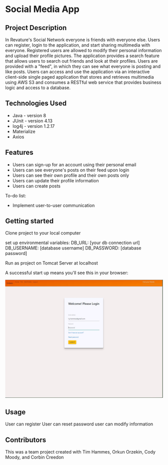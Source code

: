 # Social Media App

## Project Description

In Revature's Social Network everyone is friends with everyone else. Users can register, login to the application, and start sharing multimedia with everyone. Registered users are allowed to modify their personal information and upload their profile pictures. The application provides a search feature that allows users to search out friends and look at their profiles. Users are provided with a "feed", in which they can see what everyone is posting and like posts. Users can access and use the application via an interactive client-side single paged application that stores and retrieves multimedia using AWS S3 and consumes a RESTful web service that provides business logic and access to a database.


## Technologies Used

* Java - version 8
* JUnit - version 4.13
* log4j - version 1.2.17
* Materialize
* Axios

## Features

* Users can sign-up for an account using their personal email 
* Users can see everyone's posts on their feed upon login
* Users can see their own profile and their own posts only
* Users can update their profile information
* Users can create posts

To-do list:
* Implement user-to-user communication

## Getting started 
Clone project to your local computer

set up environmental variables: DB_URL: [your db connection url] DB_USERNAME: [database username] DB_PASSWORD: [database password]

Run as project on Tomcat Server at localhost

A successful start up means you'll see this in your browser:

![homepage view](./login.JPG)

## Usage
  
  User can register
  User can reset password
  user can modify information
  


## Contributors

This was a team project created with Tim Hammes, Orkun Orzekin, Cody Moody, and Corbin Creedon
